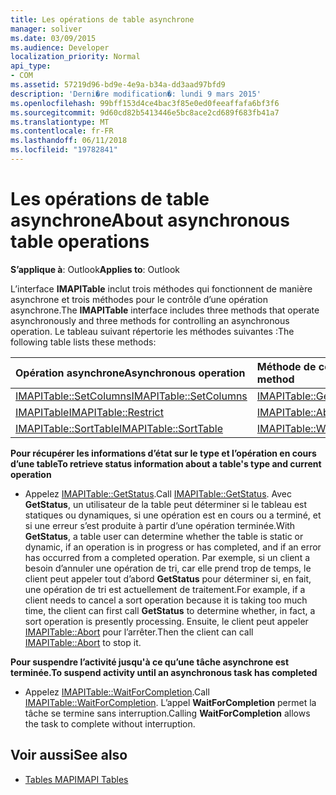 ```yaml
---
title: Les opérations de table asynchrone
manager: soliver
ms.date: 03/09/2015
ms.audience: Developer
localization_priority: Normal
api_type:
- COM
ms.assetid: 57219d96-bd9e-4e9a-b34a-dd3aad97bfd9
description: 'Derni�re modification�: lundi 9 mars 2015'
ms.openlocfilehash: 99bff153d4ce4bac3f85e0ed0feeaffafa6bf3f6
ms.sourcegitcommit: 9d60cd82b5413446e5bc8ace2cd689f683fb41a7
ms.translationtype: MT
ms.contentlocale: fr-FR
ms.lasthandoff: 06/11/2018
ms.locfileid: "19782841"
---
```

# <a name="about-asynchronous-table-operations"></a><span data-ttu-id="ac94f-103">Les opérations de table asynchrone</span><span class="sxs-lookup"><span data-stu-id="ac94f-103">About asynchronous table operations</span></span>
 
<span data-ttu-id="ac94f-104">**S’applique à**: Outlook</span><span class="sxs-lookup"><span data-stu-id="ac94f-104">**Applies to**: Outlook</span></span> 
  
<span data-ttu-id="ac94f-105">L’interface **IMAPITable** inclut trois méthodes qui fonctionnent de manière asynchrone et trois méthodes pour le contrôle d’une opération asynchrone.</span><span class="sxs-lookup"><span data-stu-id="ac94f-105">The **IMAPITable** interface includes three methods that operate asynchronously and three methods for controlling an asynchronous operation.</span></span> <span data-ttu-id="ac94f-106">Le tableau suivant répertorie les méthodes suivantes :</span><span class="sxs-lookup"><span data-stu-id="ac94f-106">The following table lists these methods:</span></span> 
  
|<span data-ttu-id="ac94f-107">**Opération asynchrone**</span><span class="sxs-lookup"><span data-stu-id="ac94f-107">**Asynchronous operation**</span></span>|<span data-ttu-id="ac94f-108">**Méthode de contrôle asynchrone**</span><span class="sxs-lookup"><span data-stu-id="ac94f-108">**Asynchronous control method**</span></span>|
|:-----|:-----|
|[<span data-ttu-id="ac94f-109">IMAPITable::SetColumns</span><span class="sxs-lookup"><span data-stu-id="ac94f-109">IMAPITable::SetColumns</span></span>](imapitable-setcolumns.md) <br/> |[<span data-ttu-id="ac94f-110">IMAPITable::GetStatus</span><span class="sxs-lookup"><span data-stu-id="ac94f-110">IMAPITable::GetStatus</span></span>](imapitable-getstatus.md) <br/> |
|[<span data-ttu-id="ac94f-111">IMAPITable</span><span class="sxs-lookup"><span data-stu-id="ac94f-111">IMAPITable::Restrict</span></span>](imapitable-restrict.md) <br/> |[<span data-ttu-id="ac94f-112">IMAPITable::Abort</span><span class="sxs-lookup"><span data-stu-id="ac94f-112">IMAPITable::Abort</span></span>](imapitable-abort.md) <br/> |
|[<span data-ttu-id="ac94f-113">IMAPITable::SortTable</span><span class="sxs-lookup"><span data-stu-id="ac94f-113">IMAPITable::SortTable</span></span>](imapitable-sorttable.md) <br/> |[<span data-ttu-id="ac94f-114">IMAPITable::WaitForCompletion</span><span class="sxs-lookup"><span data-stu-id="ac94f-114">IMAPITable::WaitForCompletion</span></span>](imapitable-waitforcompletion.md) <br/> |
   
<span data-ttu-id="ac94f-115">**Pour récupérer les informations d’état sur le type et l’opération en cours d’une table**</span><span class="sxs-lookup"><span data-stu-id="ac94f-115">**To retrieve status information about a table's type and current operation**</span></span>
  
- <span data-ttu-id="ac94f-116">Appelez [IMAPITable::GetStatus](imapitable-getstatus.md).</span><span class="sxs-lookup"><span data-stu-id="ac94f-116">Call [IMAPITable::GetStatus](imapitable-getstatus.md).</span></span> <span data-ttu-id="ac94f-117">Avec **GetStatus**, un utilisateur de la table peut déterminer si le tableau est statiques ou dynamiques, si une opération est en cours ou a terminé, et si une erreur s’est produite à partir d’une opération terminée.</span><span class="sxs-lookup"><span data-stu-id="ac94f-117">With **GetStatus**, a table user can determine whether the table is static or dynamic, if an operation is in progress or has completed, and if an error has occurred from a completed operation.</span></span> <span data-ttu-id="ac94f-118">Par exemple, si un client a besoin d’annuler une opération de tri, car elle prend trop de temps, le client peut appeler tout d’abord **GetStatus** pour déterminer si, en fait, une opération de tri est actuellement de traitement.</span><span class="sxs-lookup"><span data-stu-id="ac94f-118">For example, if a client needs to cancel a sort operation because it is taking too much time, the client can first call **GetStatus** to determine whether, in fact, a sort operation is presently processing.</span></span> <span data-ttu-id="ac94f-119">Ensuite, le client peut appeler [IMAPITable::Abort](imapitable-abort.md) pour l’arrêter.</span><span class="sxs-lookup"><span data-stu-id="ac94f-119">Then the client can call [IMAPITable::Abort](imapitable-abort.md) to stop it.</span></span> 
    
<span data-ttu-id="ac94f-120">**Pour suspendre l’activité jusqu'à ce qu’une tâche asynchrone est terminée.**</span><span class="sxs-lookup"><span data-stu-id="ac94f-120">**To suspend activity until an asynchronous task has completed**</span></span>
  
- <span data-ttu-id="ac94f-121">Appelez [IMAPITable::WaitForCompletion](imapitable-waitforcompletion.md).</span><span class="sxs-lookup"><span data-stu-id="ac94f-121">Call [IMAPITable::WaitForCompletion](imapitable-waitforcompletion.md).</span></span> <span data-ttu-id="ac94f-122">L’appel **WaitForCompletion** permet la tâche se termine sans interruption.</span><span class="sxs-lookup"><span data-stu-id="ac94f-122">Calling **WaitForCompletion** allows the task to complete without interruption.</span></span> 
    
## <a name="see-also"></a><span data-ttu-id="ac94f-123">Voir aussi</span><span class="sxs-lookup"><span data-stu-id="ac94f-123">See also</span></span>

- [<span data-ttu-id="ac94f-124">Tables MAPI</span><span class="sxs-lookup"><span data-stu-id="ac94f-124">MAPI Tables</span></span>](mapi-tables.md)

